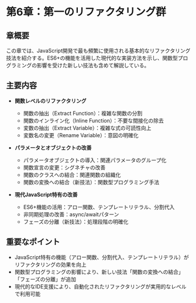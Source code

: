 # 第6章：第一のリファクタリング群

## 章概要
この章では、JavaScript開発で最も頻繁に使用される基本的なリファクタリング技法を紹介する。ES6+の機能を活用した現代的な実装方法を示し、関数型プログラミングの影響を受けた新しい技法も含めて解説している。

## 主要内容
- **関数レベルのリファクタリング**
  - 関数の抽出（Extract Function）：複雑な関数の分割
  - 関数のインライン化（Inline Function）：不要な間接化の除去
  - 変数の抽出（Extract Variable）：複雑な式の可読性向上
  - 変数名の変更（Rename Variable）：意図の明確化

- **パラメータとオブジェクトの改善**
  - パラメータオブジェクトの導入：関連パラメータのグループ化
  - 関数宣言の変更：シグネチャの改善
  - 関数のクラスへの結合：関連関数の組織化
  - 関数の変換への結合（新技法）：関数型プログラミング手法

- **現代JavaScript特有の改善**
  - ES6+機能の活用：アロー関数、テンプレートリテラル、分割代入
  - 非同期処理の改善：async/awaitパターン
  - フェーズの分離（新技法）：処理段階の明確化

## 重要なポイント
- JavaScript特有の機能（アロー関数、分割代入、テンプレートリテラル）がリファクタリングの効果を向上
- 関数型プログラミングの影響により、新しい技法「関数の変換への結合」「フェーズの分離」が追加
- 現代的なIDE支援により、自動化されたリファクタリングが実用的なレベルで利用可能